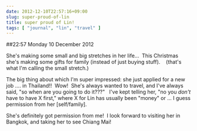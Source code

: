 ```yaml
---
date: 2012-12-10T22:57:16+09:00
slug: super-proud-of-lin
title: super proud of Lin!
tags: [ "journal", "lin", "travel" ]
---
```


##22:57 Monday 10 December 2012

She's making some small and big stretches in her life...  This Christmas she's making some gifts for family (instead of just buying stuff).    (that's what I'm calling the small stretch.)

The big thing about which I'm super impressed: she just applied for a new job .... in Thailand!!  Wow!  She's always wanted to travel, and I've always said, "so when are you going to do it???"   I've kept telling her, "no you *don't* have to have X first," where X for Lin has usually been "money" or ... I guess permission from her [self/family].

She's definitely got permission from me!  I look forward to visiting her in Bangkok, and taking her to see Chiang Mai!
